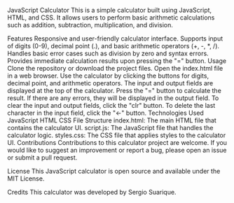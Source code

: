 JavaScript Calculator
This is a simple calculator built using JavaScript, HTML, and CSS. It allows users to perform basic arithmetic calculations such as addition, subtraction, multiplication, and division.

Features
Responsive and user-friendly calculator interface.
Supports input of digits (0-9), decimal point (.), and basic arithmetic operators (+, -, *, /).
Handles basic error cases such as division by zero and syntax errors.
Provides immediate calculation results upon pressing the "=" button.
Usage
Clone the repository or download the project files.
Open the index.html file in a web browser.
Use the calculator by clicking the buttons for digits, decimal point, and arithmetic operators.
The input and output fields are displayed at the top of the calculator.
Press the "=" button to calculate the result. If there are any errors, they will be displayed in the output field.
To clear the input and output fields, click the "clr" button.
To delete the last character in the input field, click the "←" button.
Technologies Used
JavaScript
HTML
CSS
File Structure
index.html: The main HTML file that contains the calculator UI.
script.js: The JavaScript file that handles the calculator logic.
styles.css: The CSS file that applies styles to the calculator UI.
Contributions
Contributions to this calculator project are welcome. If you would like to suggest an improvement or report a bug, please open an issue or submit a pull request.

License
This JavaScript calculator is open source and available under the MIT License.

Credits
This calculator was developed by Sergio Suarique.